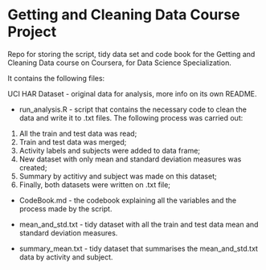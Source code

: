 # Getting and Cleaning Data Course Project
 Repo for storing the script, tidy data set and code book for the Getting and Cleaning Data course on Coursera, for Data Science Specialization.

 It contains the following files:

 UCI HAR Dataset - original data for analysis, more info on its own README.

 - run_analysis.R - script that contains the necessary code to clean the data and write it to .txt files. The following process was carried out:

 1. All the train and test data was read;
 2. Train and test data was merged;
 3. Activity labels and subjects were added to data frame;
 4. New dataset with only mean and standard deviation measures was created;
 5. Summary by actitivy and subject was made on this dataset;
 6. Finally, both datasets were written on .txt file;

 - CodeBook.md - the codebook explaining all the variables and the process made by the script.

 - mean_and_std.txt - tidy dataset with all the train and test data mean and standard deviation measures.

 - summary_mean.txt - tidy dataset that summarises the mean_and_std.txt data by activity and subject.
